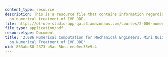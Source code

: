 ```yaml
---
content_type: resource
description: This is a resource file that contains information regarding nutshell
  on numerical treatment of IVP ODE.
file: https://ol-ocw-studio-app-qa.s3.amazonaws.com/courses/2-086-numerical-computation-for-mechanical-engineers-fall-2014/863abe802373b5ac5beaeea0ec35e9c4_MIT2_086F14_MiniQuiz6.pdf
file_type: application/pdf
resourcetype: Document
title: '2.086 Numerical Computation for Mechanical Engineers, Mini Quiz 6: Nutshell
  on Numerical Treatment of IVP ODE'
uid: 863abe80-2373-b5ac-5bea-eea0ec35e9c4
---
```

